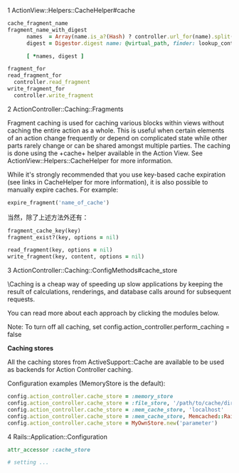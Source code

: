 1 ActionView::Helpers::CacheHelper#cache

```ruby
cache_fragment_name
fragment_name_with_digest
      names  = Array(name.is_a?(Hash) ? controller.url_for(name).split("://").last : name)
      digest = Digestor.digest name: @virtual_path, finder: lookup_context, dependencies: view_cache_dependencies

      [ *names, digest ]

fragment_for
read_fragment_for
  controller.read_fragment
write_fragment_for
  controller.write_fragment
```

2 ActionController::Caching::Fragments


Fragment caching is used for caching various blocks within
views without caching the entire action as a whole. This is
useful when certain elements of an action change frequently or
depend on complicated state while other parts rarely change or
can be shared amongst multiple parties. The caching is done using
the +cache+ helper available in the Action View. See
ActionView::Helpers::CacheHelper for more information.

While it's strongly recommended that you use key-based cache
expiration (see links in CacheHelper for more information),
it is also possible to manually expire caches. For example:

```ruby
expire_fragment('name_of_cache')
```

当然，除了上述方法外还有：

```ruby
fragment_cache_key(key)
fragment_exist?(key, options = nil)

read_fragment(key, options = nil)
write_fragment(key, content, options = nil)
```

3 ActionController::Caching::ConfigMethods#cache_store

\Caching is a cheap way of speeding up slow applications by keeping the result of
calculations, renderings, and database calls around for subsequent requests.

You can read more about each approach by clicking the modules below.

Note: To turn off all caching, set
  config.action_controller.perform_caching = false

**Caching stores**

All the caching stores from ActiveSupport::Cache are available to be used as backends
for Action Controller caching.

Configuration examples (MemoryStore is the default):

```ruby
config.action_controller.cache_store = :memory_store
config.action_controller.cache_store = :file_store, '/path/to/cache/directory'
config.action_controller.cache_store = :mem_cache_store, 'localhost'
config.action_controller.cache_store = :mem_cache_store, Memcached::Rails.new('localhost:11211')
config.action_controller.cache_store = MyOwnStore.new('parameter')
```

4 Rails::Application::Configuration

```ruby
attr_accessor :cache_store

# setting ...
```
